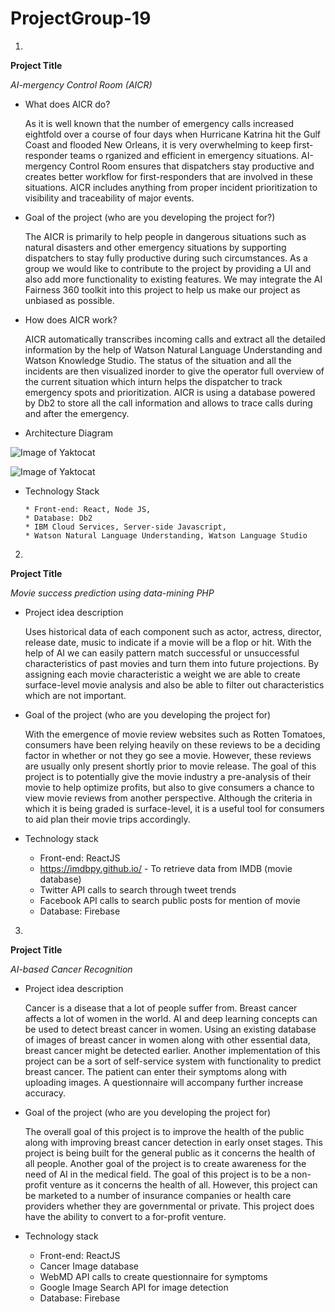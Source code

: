 # ProjectGroup-19

1.
**Project Title**

  *AI-mergency Control Room (AICR)*
       
   * What does AICR do?

		As it is well known that the number of emergency calls increased eightfold 
		over a course of four days when Hurricane Katrina hit the Gulf Coast and
		flooded New Orleans, it is very overwhelming to keep first-responder teams o
		rganized and efficient in emergency situations. AI-mergency Control Room ensures
		that dispatchers stay productive and creates better workflow for first-responders 
		that are involved in these situations.  AICR includes anything from proper
		incident prioritization to visibility and traceability of major events.


   * Goal of the project (who are you developing the project for?)

		The AICR is primarily to help people in dangerous situations such as natural disasters
		and other emergency situations by supporting dispatchers to stay fully productive during
		such circumstances. As a group we would like to contribute to the project by providing a 
		UI and also add more functionality to existing features. We may integrate the AI Fairness 
		360 toolkit into this project to help us make our project as unbiased as possible.

   * How does AICR work?

        AICR automatically transcribes incoming calls and extract all the detailed information by
		the help of Watson Natural Language Understanding and Watson Knowledge Studio. The status
		of the situation and all the incidents are then visualized inorder to give the operator 
		full overview of the current situation which inturn helps the dispatcher to track emergency
		spots and prioritization. AICR is using a database powered by Db2 to store all the call 
		information and allows to trace calls during and after the emergency.

   * Architecture Diagram

   ![Image of Yaktocat](https://developer.ibm.com/developer/openprojects/ai-mergency/images/arch1.png)


   ![Image of Yaktocat](https://developer.ibm.com/developer/openprojects/ai-mergency/images/arch2.jpg)


  * Technology Stack
    
	    * Front-end: React, Node JS, 
        * Database: Db2
		* IBM Cloud Services, Server-side Javascript,
		* Watson Natural Language Understanding, Watson Language Studio







2.

**Project Title**

  *Movie success prediction using data-mining PHP*

   * Project idea description
	
		Uses historical data of each component such as actor, actress, director, release date,  music 
		to indicate if a movie will be a flop or hit.  With the help of AI we can easily pattern match 
		successful or unsuccessful characteristics of past movies and turn them into future projections.
		By assigning each movie characteristic a weight we are able to create surface-level movie analysis 
		and also be able to filter out characteristics which are not important.


   * Goal of the project (who are you developing the project for)

		With the emergence of movie review websites such as Rotten Tomatoes, consumers have been relying 
		heavily on these reviews to be a deciding factor in whether or not they go see a movie.  However, 
		these reviews are usually only present shortly prior to movie release.  The goal of this project 
		is to potentially give the movie industry a pre-analysis of their movie to help optimize profits, 
		but also to give consumers a chance to view movie reviews from another perspective.  Although the 
		criteria in which it is being graded is surface-level, it is a useful tool for consumers to aid plan
		their movie trips accordingly.


   * Technology stack

		* Front-end: ReactJS
		* https://imdbpy.github.io/ - To retrieve data from IMDB (movie database)
		* Twitter API calls to search through tweet trends
		* Facebook API calls to search public posts for mention of movie
		* Database: Firebase









3. 

**Project Title** 

  *AI-based Cancer Recognition*


   * Project idea description

		Cancer is a disease that a lot of people suffer from. Breast cancer affects a lot of 
		women in the world. AI and deep learning concepts can be used to detect breast cancer
		in women. Using an existing database of images of breast cancer in women along with other
		essential data, breast cancer might be detected earlier. Another implementation of this
		project can be a sort of self-service system with functionality to predict breast cancer. 
		The patient can enter their symptoms along with uploading images. A questionnaire will accompany 
		further increase accuracy.


   * Goal of the project (who are you developing the project for)

		The overall goal of this project is to improve the health of the public along with improving
		breast cancer detection in early onset stages. This project is being built for the general 
		public as it concerns the health of all people. Another goal of the project is to create awareness
		for the need of AI in the medical field. The goal of this project is to be a non-profit venture as 
		it concerns the health of all. However, this project can be marketed to a number of insurance companies
		or health care providers whether they are governmental or private. This project does have the ability
		to convert to a for-profit venture.

   * Technology stack

		* Front-end: ReactJS
		* Cancer Image database 
		* WebMD API calls to create questionnaire for symptoms
		* Google Image Search API for image detection
		* Database: Firebase

